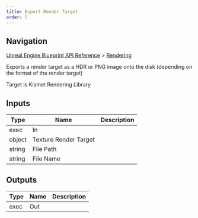 ```yaml
---
title: Export Render Target
order: 5
---
```

## Navigation

[Unreal Engine Blueprint API Reference](https://dev.epicgames.com/documentation/en-us/unreal-engine/BlueprintAPI) > [Rendering](https://dev.epicgames.com/documentation/en-us/unreal-engine/BlueprintAPI/Rendering)

Exports a render target as a HDR or PNG image onto the disk (depending on the format of the render target)

Target is Kismet Rendering Library

## Inputs

| Type | Name | Description |
| --- | --- | --- |
| exec | In |  |
| object | Texture Render Target |  |
| string | File Path |  |
| string | File Name |  |

## Outputs

| Type | Name | Description |
| --- | --- | --- |
| exec | Out |  |
